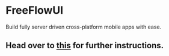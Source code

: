 # FreeFlowUI

Build fully server driven cross-platform mobile apps with ease.

## Head over to [this](https://github.com/FreeFlowUI/node_server_example) for further instructions.